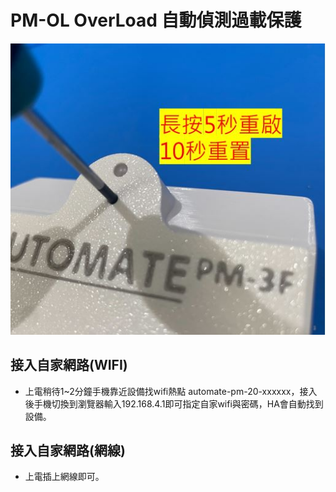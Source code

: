 # PM-OL OverLoad 自動偵測過載保護
![Mosquitto_broker](/PM_3F/image/3F-2-1.JPG)
## 接入自家網路(WIFI)
* 上電稍待1~2分鐘手機靠近設備找wifi熱點 automate-pm-20-xxxxxx，接入後手機切換到瀏覽器輸入192.168.4.1即可指定自家wifi與密碼，HA會自動找到設備。
## 接入自家網路(網線)
* 上電插上網線即可。
